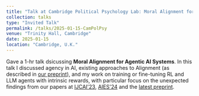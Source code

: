 ```yaml
---
title: "Talk at Cambridge Political Psychology Lab: Moral Alignment for Agentic AI Systems"
collection: talks
type: "Invited Talk"
permalink: /talks/2025-01-15-CamPolPsy
venue: "Trinity Hall, Cambridge"
date: 2025-01-15
location: "Cambridge, U.K."
---
```


Gave a 1-hr talk dsicussing **Moral Alignment for Agentic AI Systems**. In this talk I discussed agency in AI, existing approaches to Alignment (as described in [our preprint](https://arxiv.org/abs/2312.01818)), and my work on training or fine-tuning RL and LLM agents with intrinsic rewards, with particular focus on the unexpected findings from our papers at [IJCAI'23](https://doi.org/10.24963/ijcai.2023/36), [AIES'24](https://ojs.aaai.org/index.php/AIES/article/view/31736) and the [latest preprint](https://arxiv.org/abs/2410.01639). 
